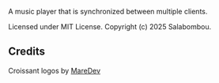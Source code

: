 A music player that is synchronized between multiple clients.

Licensed under MIT License. Copyright (c) 2025 Salabombou.

## Credits

Croissant logos by [MareDev](https://github.com/Koodaamo-MareDev)
